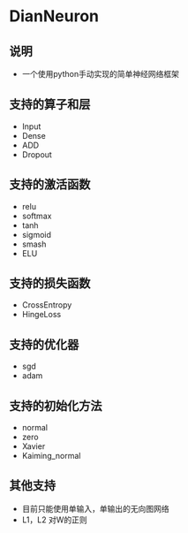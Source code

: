 # DianNeuron

## 说明
* 一个使用python手动实现的简单神经网络框架

## 支持的算子和层

* Input
* Dense
* ADD
* Dropout

## 支持的激活函数
* relu
* softmax
* tanh
* sigmoid
* smash
* ELU

## 支持的损失函数
* CrossEntropy
* HingeLoss

## 支持的优化器
* sgd
* adam

## 支持的初始化方法
* normal
* zero
* Xavier
* Kaiming_normal

## 其他支持
* 目前只能使用单输入，单输出的无向图网络
* L1，L2 对W的正则
